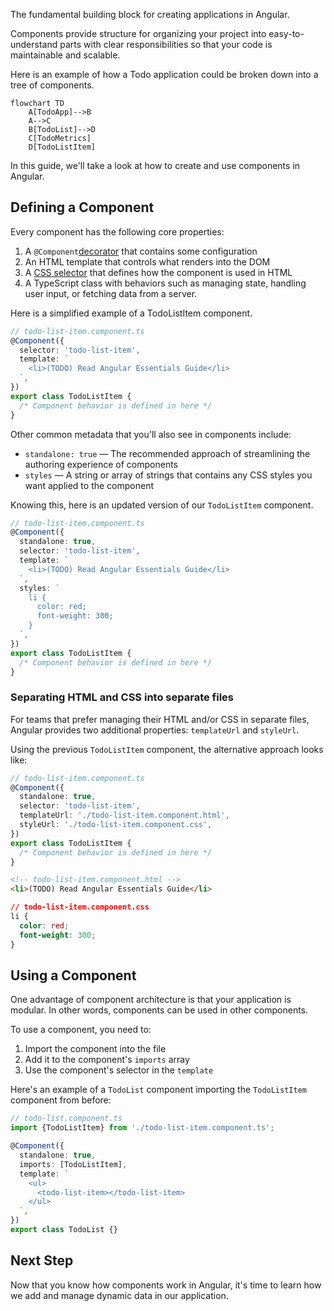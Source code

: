 <docs-decorative-header title="Components" imgSrc="adev/src/assets/images/components.svg"> <!-- markdownlint-disable-line -->
The fundamental building block for creating applications in Angular.
</docs-decorative-header>

Components provide structure for organizing your project into easy-to-understand parts with clear responsibilities so that your code is maintainable and scalable.

Here is an example of how a Todo application could be broken down into a tree of components.

```mermaid
flowchart TD
    A[TodoApp]-->B
    A-->C
    B[TodoList]-->D
    C[TodoMetrics]
    D[TodoListItem]
```

In this guide, we'll take a look at how to create and use components in Angular.

## Defining a Component

Every component has the following core properties:

1. A `@Component`[decorator](https://www.typescriptlang.org/docs/handbook/decorators.html) that contains some configuration
2. An HTML template that controls what renders into the DOM
3. A [CSS selector](https://developer.mozilla.org/en-US/docs/Learn/CSS/Building_blocks/Selectors) that defines how the component is used in HTML
4. A TypeScript class with behaviors such as managing state, handling user input, or fetching data from a server.

Here is a simplified example of a TodoListItem component.

```ts
// todo-list-item.component.ts
@Component({
  selector: 'todo-list-item',
  template: `
    <li>(TODO) Read Angular Essentials Guide</li>
  `,
})
export class TodoListItem {
  /* Component behavior is defined in here */
}
```

Other common metadata that you'll also see in components include:

- `standalone: true` — The recommended approach of streamlining the authoring experience of components
- `styles` — A string or array of strings that contains any CSS styles you want applied to the component

Knowing this, here is an updated version of our `TodoListItem` component.

```ts
// todo-list-item.component.ts
@Component({
  standalone: true,
  selector: 'todo-list-item',
  template: `
    <li>(TODO) Read Angular Essentials Guide</li>
  `,
  styles: `
    li {
      color: red;
      font-weight: 300;
    }
  `,
})
export class TodoListItem {
  /* Component behavior is defined in here */
}
```

### Separating HTML and CSS into separate files

For teams that prefer managing their HTML and/or CSS in separate files, Angular provides two additional properties: `templateUrl` and `styleUrl`.

Using the previous `TodoListItem` component, the alternative approach looks like:

```ts
// todo-list-item.component.ts
@Component({
  standalone: true,
  selector: 'todo-list-item',
  templateUrl: './todo-list-item.component.html',
  styleUrl: './todo-list-item.component.css',
})
export class TodoListItem {
  /* Component behavior is defined in here */
}
```

```html
<!-- todo-list-item.component.html -->
<li>(TODO) Read Angular Essentials Guide</li>
```

```css
// todo-list-item.component.css
li {
  color: red;
  font-weight: 300;
}
```

## Using a Component

One advantage of component architecture is that your application is modular. In other words, components can be used in other components.

To use a component, you need to:

1. Import the component into the file
2. Add it to the component's `imports` array
3. Use the component's selector in the `template`

Here's an example of a `TodoList` component importing the `TodoListItem` component from before:

```ts
// todo-list.component.ts
import {TodoListItem} from './todo-list-item.component.ts';

@Component({
  standalone: true,
  imports: [TodoListItem],
  template: `
    <ul>
      <todo-list-item></todo-list-item>
    </ul>
  `,
})
export class TodoList {}
```

## Next Step

Now that you know how components work in Angular, it's time to learn how we add and manage dynamic data in our application.

<docs-pill-row>
  <docs-pill title="Managing Dynamic Data" href="essentials/managing-dynamic-data" />
</docs-pill-row>
